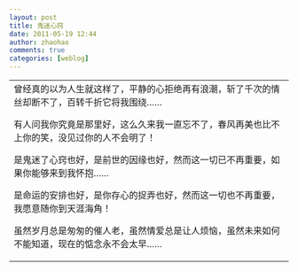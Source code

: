```yaml
---
layout: post
title: 鬼迷心窍
date: 2011-05-19 12:44
author: zhaohao
comments: true
categories: [weblog]
---
```

<table cellspacing="0" cellpadding="0" border="0"><tbody><tr><td valign="top" style="font: inherit;"><div>曾经真的以为人生就这样了，平静的心拒绝再有浪潮，斩了千次的情丝却断不了，百转千折它将我围绕……

有人问我你究竟是那里好，这么久来我一直忘不了，春风再美也比不上你的笑，没见过你的人不会明了！

是鬼迷了心窍也好，是前世的因缘也好，然而这一切已不再重要，如果你能够来到我怀抱……

是命运的安排也好，是你存心的捉弄也好，然而这一切也不再重要，我愿意随你到天涯海角！

虽然岁月总是匆匆的催人老，虽然情爱总是让人烦恼，虽然未来如何不能知道，现在的惦念永不会太早……</div></td></tr></tbody></table>
